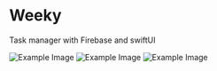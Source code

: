 # Weeky
Task manager with Firebase and swiftUI

![Example Image](https://i.ibb.co/JRBqdSN/Screenshot-2024-04-29-at-01-01-44.png)
![Example Image](https://i.ibb.co/h9bHjyX/Screenshot-2024-04-29-at-01-01-50.png)
![Example Image](https://i.ibb.co/5B1K822/Screenshot-2024-04-29-at-01-01-57.png)


